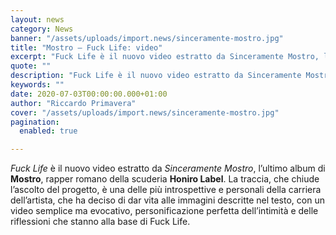 ```yaml
---
layout: news
category: News
banner: "/assets/uploads/import.news/sinceramente-mostro.jpg"
title: "Mostro – Fuck Life: video"
excerpt: "Fuck Life è il nuovo video estratto da Sinceramente Mostro, l’ultimo album di Mostro, rapper romano della scuderia Honiro Label. La traccia, che chiude l’ascolto del progetto, è una delle più introspettive e personali della carriera dell’artista, che ha deciso di dar vita alle immagini descritte nel testo, con un video semplice ma evocativo, personificazione [&hellip"
quote: ""
description: "Fuck Life è il nuovo video estratto da Sinceramente Mostro, l’ultimo album di Mostro, rapper romano della scuderia Honiro Label. La traccia, che chiude l’ascolto del progetto, è una delle più introspettive e personali della carriera dell’artista, che ha deciso di dar vita alle immagini descritte nel testo, con un video semplice ma evocativo, personificazione [&hellip"
keywords: ""
date: 2020-07-03T00:00:00.000+01:00
author: "Riccardo Primavera"
cover: "/assets/uploads/import.news/sinceramente-mostro.jpg"
pagination:
  enabled: true

---
```


_Fuck Life_ è il nuovo video estratto da _Sinceramente Mostro_, l’ultimo album di **Mostro**, rapper romano della scuderia **Honiro Label**. La traccia, che chiude l’ascolto del progetto, è una delle più introspettive e personali della carriera dell’artista, che ha deciso di dar vita alle immagini descritte nel testo, con un video semplice ma evocativo, personificazione perfetta dell’intimità e delle riflessioni che stanno alla base di Fuck Life.
